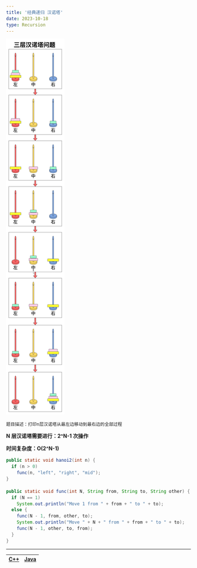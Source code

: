 ```yaml
---
title: '经典递归 汉诺塔'
date: 2023-10-18
type: Recursion
---
```


![汉诺塔](/public/images/ds/recursion/hanoi.drawio.png)

`题目描述：打印n层汉诺塔从最左边移动到最右边的全部过程`

**N 层汉诺塔需要进行：2^N-1 次操作**

**时间复杂度：O(2^N-1)**

```java
public static void hanoi2(int n) {
  if (n > 0)
    func(n, "left", "right", "mid");
}

public static void func(int N, String from, String to, String other) {
  if (N == 1)
    System.out.println("Move 1 from " + from + " to " + to);
  else {
    func(N - 1, from, other, to);
    System.out.println("Move " + N + " from " + from + " to " + to);
    func(N - 1, other, to, from);
  }
}
```

<hr/>

| [C++](https://github.com/ZhengKe996/DS/blob/main/src/recursion/hanoi.cpp) | [Java](https://github.com/ZhengKe996/DS/blob/main/src/recursion/hanoi.java) |
| :-----------------------------------------------------------------------: | :-------------------------------------------------------------------------: |
